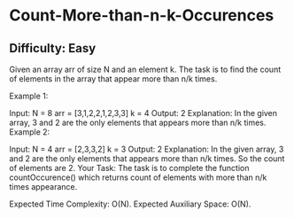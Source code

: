 # Count-More-than-n-k-Occurences

## Difficulty: Easy
Given an array arr of size N and an element k. The task is to find the count of elements in the array that appear more than n/k times.

Example 1:

Input:
N = 8
arr = [3,1,2,2,1,2,3,3]
k = 4
Output: 
2
Explanation: 
In the given array, 3 and 2 are the only elements that appears more than n/k times.
Example 2:

Input:
N = 4
arr = [2,3,3,2]
k = 3
Output: 
2
Explanation: In the given array, 3 and 2 are the only elements that appears more than n/k times. So the count of elements are 2.
Your Task:
The task is to complete the function countOccurence() which returns count of elements with more than n/k times appearance.

Expected Time Complexity: O(N).
Expected Auxiliary Space: O(N).

